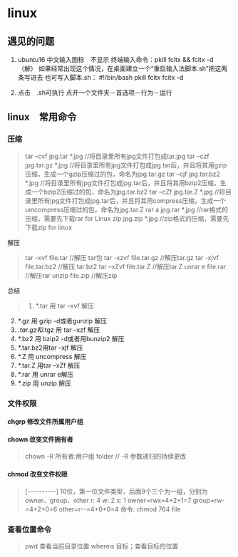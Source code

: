 # linux

## 遇见的问题
1. ubuntu16 中文输入图标　不显示
终端输入命令：pkill fcitx && fcitx -d（解）
如果经常出现这个情况，在桌面建立一个“重启输入法脚本.sh”把这两条写进去
也可写入脚本.sh：
#!/bin/bash
pkill fcitx
fcitx -d

2. 点击　.sh可执行
点开一个文件夹－首选项－行为－运行


## linux　常用命令

### 压缩

>tar –cvf jpg.tar *.jpg //将目录里所有jpg文件打包成tar.jpg
tar –czf jpg.tar.gz *.jpg   //将目录里所有jpg文件打包成jpg.tar后，并且将其用gzip压缩，生成一个gzip压缩过的包，命名为jpg.tar.gz
tar –cjf jpg.tar.bz2 *.jpg //将目录里所有jpg文件打包成jpg.tar后，并且将其用bzip2压缩，生成一个bzip2压缩过的包，命名为jpg.tar.bz2
tar –cZf jpg.tar.Z *.jpg   //将目录里所有jpg文件打包成jpg.tar后，并且将其用compress压缩，生成一个umcompress压缩过的包，命名为jpg.tar.Z
rar a jpg.rar *.jpg //rar格式的压缩，需要先下载rar for Linux
zip jpg.zip *.jpg //zip格式的压缩，需要先下载zip for linux


解压

>tar –xvf file.tar //解压 tar包
tar -xzvf file.tar.gz //解压tar.gz
tar -xjvf file.tar.bz2   //解压 tar.bz2
tar –xZvf file.tar.Z   //解压tar.Z
unrar e file.rar //解压rar
unzip file.zip //解压zip


总结

>1. *.tar 用 tar –xvf 解压
2. *.gz 用 gzip -d或者gunzip 解压
3. *.tar.gz和*.tgz 用 tar –xzf 解压
4. *.bz2 用 bzip2 -d或者用bunzip2 解压
5. *.tar.bz2用tar –xjf 解压
6. *.Z 用 uncompress 解压
7. *.tar.Z 用tar –xZf 解压
8. *.rar 用 unrar e解压
9. *.zip 用 unzip 解压

### 文件权限
#### chgrp 修改文件所属用户组


#### chown 改变文件拥有者
> chown -R 所有者:用户组 folder // -R 参数递归的持续更改

#### chmod 改变文件权限

> \[----------] 10位，第一位文件类型，后面9个三个为一组，分别为owner、group、other
r: 4
w: 2
x: 1
owner=rwx=4+2+1=7
group=rw-=4+2+0=6
other=r--=4+0+0=4
命令: chmod 764 file


### 查看位置命令
>   pwd 查看当前目录位置
    whereis 目标；查看目标的位置
